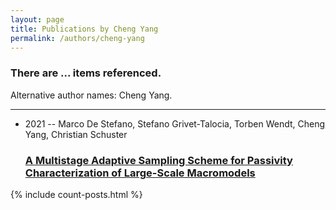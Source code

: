 ```yaml
---
layout: page
title: Publications by Cheng Yang
permalink: /authors/cheng-yang
---
```


<h3 id="number-posts">There are ... items referenced.</h3>
<p id='info-authors'>Alternative author names: Cheng Yang.</p>
<hr />
<ul class="post-list">
<li><span class='post-meta'>2021 -- Marco De Stefano, Stefano Grivet-Talocia, Torben Wendt, Cheng Yang, Christian Schuster</span><h3><a class='post-link' href="{{ site.baseurl }}/a-multistage-adaptive-sampling-scheme-for-passivity-characterization-of-large-scale-macromodels">A Multistage Adaptive Sampling Scheme for Passivity Characterization of Large-Scale Macromodels</a></h3></li>

</ul>
{% include count-posts.html %}
